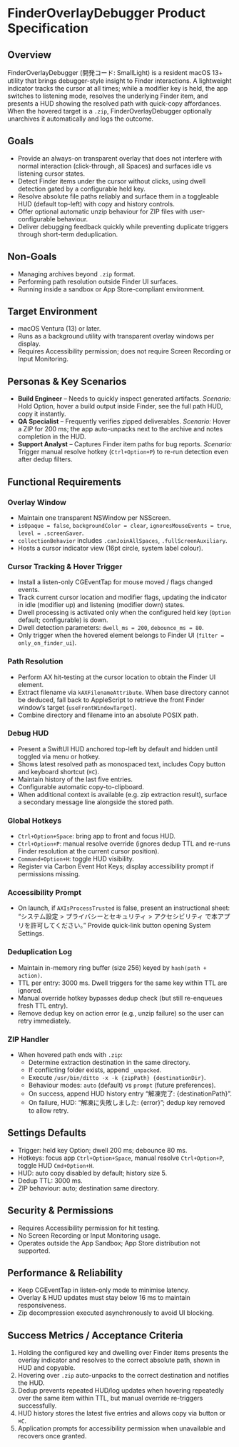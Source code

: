 # FinderOverlayDebugger Product Specification

## Overview
FinderOverlayDebugger (開発コード: SmallLight) is a resident macOS 13+ utility that brings debugger-style insight to Finder interactions. A lightweight indicator tracks the cursor at all times; while a modifier key is held, the app switches to listening mode, resolves the underlying Finder item, and presents a HUD showing the resolved path with quick-copy affordances. When the hovered target is a `.zip`, FinderOverlayDebugger optionally unarchives it automatically and logs the outcome.

## Goals
- Provide an always-on transparent overlay that does not interfere with normal interaction (click-through, all Spaces) and surfaces idle vs listening cursor states.
- Detect Finder items under the cursor without clicks, using dwell detection gated by a configurable held key.
- Resolve absolute file paths reliably and surface them in a toggleable HUD (default top-left) with copy and history controls.
- Offer optional automatic unzip behaviour for ZIP files with user-configurable behaviour.
- Deliver debugging feedback quickly while preventing duplicate triggers through short-term deduplication.

## Non-Goals
- Managing archives beyond `.zip` format.
- Performing path resolution outside Finder UI surfaces.
- Running inside a sandbox or App Store-compliant environment.

## Target Environment
- macOS Ventura (13) or later.
- Runs as a background utility with transparent overlay windows per display.
- Requires Accessibility permission; does not require Screen Recording or Input Monitoring.

## Personas & Key Scenarios
- **Build Engineer** – Needs to quickly inspect generated artifacts. *Scenario:* Hold Option, hover a build output inside Finder, see the full path HUD, copy it instantly.
- **QA Specialist** – Frequently verifies zipped deliverables. *Scenario:* Hover a ZIP for 200 ms; the app auto-unpacks next to the archive and notes completion in the HUD.
- **Support Analyst** – Captures Finder item paths for bug reports. *Scenario:* Trigger manual resolve hotkey (`Ctrl+Option+P`) to re-run detection even after dedup filters.

## Functional Requirements
### Overlay Window
- Maintain one transparent NSWindow per NSScreen.
- `isOpaque = false`, `backgroundColor = clear`, `ignoresMouseEvents = true`, `level = .screenSaver`.
- `collectionBehavior` includes `.canJoinAllSpaces`, `.fullScreenAuxiliary`.
- Hosts a cursor indicator view (16pt circle, system label colour).

### Cursor Tracking & Hover Trigger
- Install a listen-only CGEventTap for mouse moved / flags changed events.
- Track current cursor location and modifier flags, updating the indicator in idle (modifier up) and listening (modifier down) states.
- Dwell processing is activated only when the configured held key (`Option` default; configurable) is down.
- Dwell detection parameters: `dwell_ms = 200`, `debounce_ms = 80`.
- Only trigger when the hovered element belongs to Finder UI (`filter = only_on_finder_ui`).

### Path Resolution
- Perform AX hit-testing at the cursor location to obtain the Finder UI element.
- Extract filename via `kAXFilenameAttribute`. When base directory cannot be deduced, fall back to AppleScript to retrieve the front Finder window’s target (`useFrontWindowTarget`).
- Combine directory and filename into an absolute POSIX path.

### Debug HUD
- Present a SwiftUI HUD anchored top-left by default and hidden until toggled via menu or hotkey.
- Shows latest resolved path as monospaced text, includes Copy button and keyboard shortcut (`⌘C`).
- Maintain history of the last five entries.
- Configurable automatic copy-to-clipboard.
- When additional context is available (e.g. zip extraction result), surface a secondary message line alongside the stored path.

### Global Hotkeys
- `Ctrl+Option+Space`: bring app to front and focus HUD.
- `Ctrl+Option+P`: manual resolve override (ignores dedup TTL and re-runs Finder resolution at the current cursor position).
- `Command+Option+H`: toggle HUD visibility.
- Register via Carbon Event Hot Keys; display accessibility prompt if permissions missing.

### Accessibility Prompt
- On launch, if `AXIsProcessTrusted` is false, present an instructional sheet: “システム設定 > プライバシーとセキュリティ > アクセシビリティ で本アプリを許可してください。” Provide quick-link button opening System Settings.

### Deduplication Log
- Maintain in-memory ring buffer (size 256) keyed by `hash(path + action)`.
- TTL per entry: 3000 ms. Dwell triggers for the same key within TTL are ignored.
- Manual override hotkey bypasses dedup check (but still re-enqueues fresh TTL entry).
- Remove dedup key on action error (e.g., unzip failure) so the user can retry immediately.

### ZIP Handler
- When hovered path ends with `.zip`:
  - Determine extraction destination in the same directory.
  - If conflicting folder exists, append `_unpacked`.
  - Execute `/usr/bin/ditto -x -k {zipPath} {destinationDir}`.
  - Behaviour modes: `auto` (default) vs `prompt` (future preferences).
  - On success, append HUD history entry “解凍完了: {destinationPath}”.
  - On failure, HUD: “解凍に失敗しました: {error}”; dedup key removed to allow retry.

## Settings Defaults
- Trigger: held key Option; dwell 200 ms; debounce 80 ms.
- Hotkeys: focus app `Ctrl+Option+Space`, manual resolve `Ctrl+Option+P`, toggle HUD `Cmd+Option+H`.
- HUD: auto copy disabled by default; history size 5.
- Dedup TTL: 3000 ms.
- ZIP behaviour: auto; destination same directory.

## Security & Permissions
- Requires Accessibility permission for hit testing.
- No Screen Recording or Input Monitoring usage.
- Operates outside the App Sandbox; App Store distribution not supported.

## Performance & Reliability
- Keep CGEventTap in listen-only mode to minimise latency.
- Overlay & HUD updates must stay below 16 ms to maintain responsiveness.
- Zip decompression executed asynchronously to avoid UI blocking.

## Success Metrics / Acceptance Criteria
1. Holding the configured key and dwelling over Finder items presents the overlay indicator and resolves to the correct absolute path, shown in HUD and copyable.
2. Hovering over `.zip` auto-unpacks to the correct destination and notifies the HUD.
3. Dedup prevents repeated HUD/log updates when hovering repeatedly over the same item within TTL, but manual override re-triggers successfully.
4. HUD history stores the latest five entries and allows copy via button or `⌘C`.
5. Application prompts for accessibility permission when unavailable and recovers once granted.

